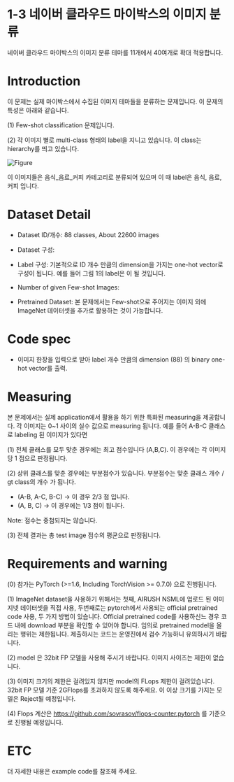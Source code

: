 # 1-3 네이버 클라우드 마이박스의 이미지 분류

네이버 클라우드 마이박스의 이미지 분류 테마를 11개에서 40여개로 확대 적용합니다.

# Introduction

이 문제는 실제 마이박스에서 수집된 이미지 테마들을 분류하는 문제입니다. 이 문제의 특성은 아래와 같습니다.

(1) Few-shot classification 문제입니다.

(2) 각 이미지 별로 multi-class 형태의 label을 지니고 있습니다. 이 class는 hierarchy를 띄고 있습니다.

![Figure](https://media.oss.navercorp.com/user/8335/files/06e55980-ae76-11eb-8264-0fda0c5d13a6)

이 이미지들은 음식_음료_커피 카테고리로 분류되어 있으며 이 때 label은 음식, 음료, 커피 입니다.

# Dataset Detail
- Dataset ID/개수: 88 classes, About 22600 images
- Dataset 구성:

- Label 구성: 기본적으로 ID 개수 만큼의 dimension을 가지는 one-hot vector로 구성이 됩니다. 예를 들어 그림 1의 label은 이 될 것입니다.
- Number of given Few-shot Images:
- Pretrained Dataset: 본 문제에서는 Few-shot으로 주어지는 이미지 외에 ImageNet 데이터셋을 추가로 활용하는 것이 가능합니다.


# Code spec
- 이미지 한장을 입력으로 받아 label 개수 만큼의 dimension (88) 의 binary one-hot vector를 출력.

# Measuring

본 문제에서는 실제 application에서 활용을 하기 위한 특화된 measuring을 제공합니다. 각 이미지는 0~1 사이의 실수 값으로 measuring 됩니다.
예를 들어 A-B-C 클래스로 labeling 된 이미지가 있다면

(1) 전체 클래스를 모두 맞춘 경우에는 최고 점수입니다 (A,B,C). 이 경우에는 각 이미지당 1 점으로 판정됩니다.

(2) 상위 클래스를 맞춘 경우에는 부분점수가 있습니다. 부분점수는 맞춘 클래스 개수 / gt class의 개수 가 됩니다.

- (A-B, A-C, B-C) -> 이 경우 2/3 점 입니다.
- (A, B, C) -> 이 경우에는 1/3 점이 됩니다.

Note: 점수는 중첨되지는 않습니다.

(3) 전체 결과는 총 test image 점수의 평균으로 판정됩니다.

# Requirements and warning

(0) 참가는 PyTorch (>=1.6, Including TorchVision >= 0.7.0) 으로 진행됩니다.

(1) ImageNet dataset을 사용하기 위해서는 첫째, AIRUSH NSML에 업로드 된 이미지넷 데이터셋을 직접 사용, 두번째로는 pytorch에서 사용되는 official pretrained code 사용, 두 가지 방법이 있습니다. Official pretrained code를 사용하신느 경우 코드 내에 download 부분을 확인할 수 있어야 합니다. 임의로 pretrained model을 올리는 행위는 제한됩니다. 제출하시는 코드는 운영진에서 검수 가능하니 유의하시기 바랍니다.

(2) model 은 32bit FP 모델을 사용해 주시기 바랍니다. 이미지 사이즈는 제한이 없습니다.

(3) 이미지 크기의 제한은 걸려있지 않지만 model의 FLops 제한이 걸려있습니다. 32bit FP 모델 기준 2GFlops를 초과하지 않도록 해주세요. 이 이상 크기를 가지는 모델은 Reject될 예정입니다.

(4) Flops 계산은 https://github.com/sovrasov/flops-counter.pytorch 를 기준으로 진행될 예정입니다.


# ETC

더 자세한 내용은 example code를 참조해 주세요.

